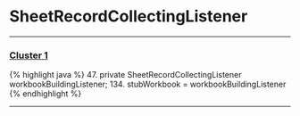# SheetRecordCollectingListener

***

### [Cluster 1](./1)
{% highlight java %}
47. private SheetRecordCollectingListener workbookBuildingListener;
134.         stubWorkbook = workbookBuildingListener
{% endhighlight %}

***


